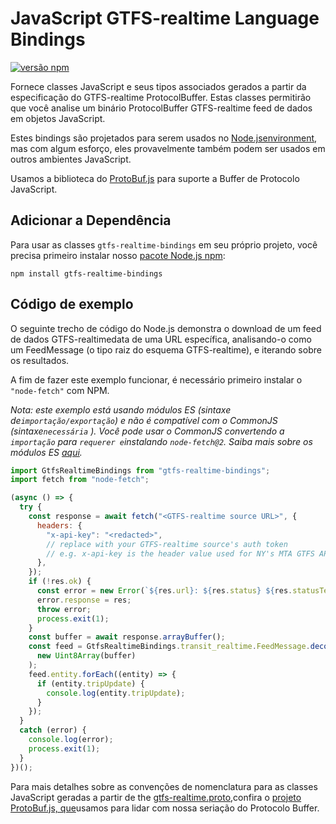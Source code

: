 # JavaScript GTFS-realtime Language Bindings

[![versão npm](https://badge.fury.io/js/gtfs-realtime-bindings.svg)](http://badge.fury.io/js/gtfs-realtime-bindings)

Fornece classes JavaScript e seus tipos associados gerados a partir da especificação do GTFS-realtime ProtocolBuffer. Estas classes permitirão que você analise um binário ProtocolBuffer GTFS-realtime feed de dados em objetos JavaScript.

Estes bindings são projetados para serem usados no [Node.jsenvironment](http://nodejs.org/), mas com algum esforço, eles provavelmente também podem ser usados em outros ambientes JavaScript.

Usamos a biblioteca do [ProtoBuf.js](https://github.com/dcodeIO/ProtoBuf.js) para suporte a Buffer de Protocolo JavaScript.

## Adicionar a Dependência

Para usar as classes `gtfs-realtime-bindings` em seu próprio projeto, você precisa primeiro instalar nosso [pacote Node.js npm](https://www.npmjs.com/package/gtfs-realtime-bindings):

    npm install gtfs-realtime-bindings

## Código de exemplo

O seguinte trecho de código do Node.js demonstra o download de um feed de dados GTFS-realtimedata de uma URL específica, analisando-o como um FeedMessage (o tipo raiz do esquema GTFS-realtime), e iterando sobre os resultados.

A fim de fazer este exemplo funcionar, é necessário primeiro instalar o `"node-fetch"` com NPM.

_Nota: este exemplo está usando módulos ES (sintaxe de`importação/exportação`) e não é compatível com o CommonJS (sintaxe`necessária` ). Você pode usar o CommonJS convertendo a `importação` para `requerer e`instalando `node-fetch@2`. Saiba mais sobre os módulos ES [aqui](https://nodejs.org/api/esm.html)._

```javascript
import GtfsRealtimeBindings from "gtfs-realtime-bindings";
import fetch from "node-fetch";

(async () => {
  try {
    const response = await fetch("<GTFS-realtime source URL>", {
      headers: {
        "x-api-key": "<redacted>",
        // replace with your GTFS-realtime source's auth token
        // e.g. x-api-key is the header value used for NY's MTA GTFS APIs
      },
    });
    if (!res.ok) {
      const error = new Error(`${res.url}: ${res.status} ${res.statusText}`);
      error.response = res;
      throw error;
      process.exit(1);
    }
    const buffer = await response.arrayBuffer();
    const feed = GtfsRealtimeBindings.transit_realtime.FeedMessage.decode(
      new Uint8Array(buffer)
    );
    feed.entity.forEach((entity) => {
      if (entity.tripUpdate) {
        console.log(entity.tripUpdate);
      }
    });
  }
  catch (error) {
    console.log(error);
    process.exit(1);
  }
})();
```

Para mais detalhes sobre as convenções de nomenclatura para as classes JavaScript geradas a partir de the [gtfs-realtime.proto](https://github.com/google/transit/blob/master/gtfs-realtime/proto/gtfs-realtime.proto),confira o [projeto ProtoBuf.js, que](https://github.com/dcodeIO/ProtoBuf.js/wiki)usamos para lidar com nossa seriação do Protocolo Buffer.
